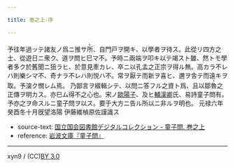 ```yaml
---

title: 巻之上-序

---
```



予往年過ッテ諸友ノ爲ニ推サ<ruby><rb>所</rb><rp>(</rp><rt>レ</rt><rp>)</rp></ruby>、自門戸ヲ開キ、以學者ヲ待ス。此從リ四方之士、從遊日ニ衆ク、道ヲ問ヒ巳マ不。予時ニ兩端ヲ叩キ以テ竭スト雖、然トモ學者多ク於舊聞ニ狃ラヒ、於意見牽カレ、卒ニ以孔孟之正宗ヲ得ル無。高カラ不レハ則樂シマ不、奇ナラ不レハ則悦ハ不。常ヲ厭テ而新ヲ喜ヒ、邇ヲ舎テ而遠キヲ取。予㴱ク憫レム焉。
乃鄙言ヲ綴輯シテ、以問ニ答フル之資ト爲、且以鄒<ruby><rb>魯</rb><rp>(</rp><rt>ト</rt><rp>)</rp></ruby>之正傳ヲ明カス。亦巳ム得不之心也。宋ノ<u>歐陽子</u>、及ヒ<u>輔漢卿</u>氏、易詩童子問有。予亦之ヲ命スルニ童子問ヲ以ス。要于大方ニ告ル所以ニ非ルヲ明也。
元禄六年癸酉冬十月旣望洛陽
伊藤維楨原佐謹識ス





* source-text: [国立国会図書館デジタルコレクション - 童子問. 巻之上](http://dl.ndl.go.jp/info:ndljp/pid/757852/5)
* reference: [岩波文庫『童子問』](http://iss.ndl.go.jp/books/R100000002-I000001238419-00)


---
xyn9 / (CC)[BY 3.0](https://creativecommons.org/licenses/by/3.0/deed)

